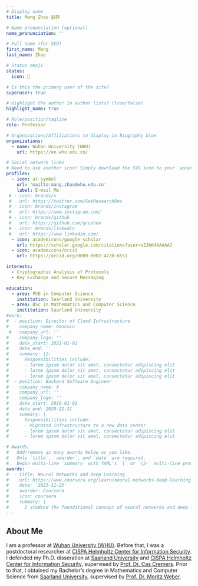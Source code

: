 ```yaml
---
# Display name
title: Mang Zhao 赵莽

# Name pronunciation (optional)
name_pronunciation: ''

# Full name (for SEO)
first_name: Mang
last_name: Zhao

# Status emoji
status:
  icon: 🤗

# Is this the primary user of the site?
superuser: true

# Highlight the author in author lists? (true/false)
highlight_name: true

# Role/position/tagline
role: Professor

# Organizations/Affiliations to display in Biography blox
organizations:
  - name: Wuhan University (WHU)
    url: https://en.whu.edu.cn/

# Social network links
# Need to use another icon? Simply download the SVG icon to your `assets/media/icons/` folder.
profiles:
  - icon: at-symbol
    url: 'mailto:mang.zhao@whu.edu.cn'
    label: E-mail Me
 # - icon: brands/x
 #   url: https://twitter.com/GetResearchDev
 # - icon: brands/instagram
 #   url: https://www.instagram.com/
 # - icon: brands/github
 #   url: https://github.com/gcushen
 # - icon: brands/linkedin
 #   url: https://www.linkedin.com/
  - icon: academicons/google-scholar
    url: https://scholar.google.com/citations?user=oZJbK4AAAAAJ
  - icon: academicons/orcid
    url: https://orcid.org/0009-0002-4720-6551

interests:
  - Cryptographic Analysis of Protocols
  - Key Exchange and Secure Messaging

education:
  - area: PhD in Computer Science
    institution: Saarland University
  - area: BSc in Mathematics and Computer Science
    institution: Saarland University
#work:
#  - position: Director of Cloud Infrastructure
#    company_name: GenCoin
 #   company_url: ''
#    company_logo: ''
#    date_start: 2021-01-01
#    date_end: ''
#    summary: |2-
#      Responsibilities include:
#      - lorem ipsum dolor sit amet, consectetur adipiscing elit
#      - lorem ipsum dolor sit amet, consectetur adipiscing elit
#      - lorem ipsum dolor sit amet, consectetur adipiscing elit
#  - position: Backend Software Engineer
#    company_name: X
#    company_url: ''
#    company_logo: ''
#    date_start: 2016-01-01
#    date_end: 2020-12-31
#    summary: |
#      Responsibilities include:
#      - Migrated infrastructure to a new data center
#      - lorem ipsum dolor sit amet, consectetur adipiscing elit
#      - lorem ipsum dolor sit amet, consectetur adipiscing elit

# Awards.
#   Add/remove as many awards below as you like.
#   Only `title`, `awarder`, and `date` are required.
#   Begin multi-line `summary` with YAML's `|` or `|2-` multi-line prefix and indent 2 spaces below.
awards:
#  - title: Neural Networks and Deep Learning
#    url: https://www.coursera.org/learn/neural-networks-deep-learning
#    date: '2023-11-25'
#    awarder: Coursera
#    icon: coursera
#    summary: |
#      I studied the foundational concept of neural networks and deep learning. By the end, I was familiar with the significant technological trends driving the rise of deep learning; build, train, and apply fully connected deep neural networks; implement efficient (vectorized) neural networks; identify key parameters in a neural network’s architecture; and apply deep learning to your own applications.
---
```


## About Me

I am a professor at [Wuhan University (WHU)](https://en.whu.edu.cn/). Before that, I was a postdoctoral researcher at [CISPA Helmholtz Center for Information Security](https://cispa.de/en). I defended my Ph.D. disseration at [Saarland University](https://www.uni-saarland.de/start.html) and [CISPA Helmholtz Center for Information Security](https://cispa.de/en), supervised by [Prof. Dr. Cas Cremers](https://people.cispa.io/cas.cremers/). Prior to that, I obtained my Bachelor’s degree in Mathematics and Computer Science from [Saarland University](https://www.uni-saarland.de/start.html), supervised by [Prof. Dr. Moritz Weber](https://www.uni-saarland.de/lehrstuhl/weber-moritz.html).
